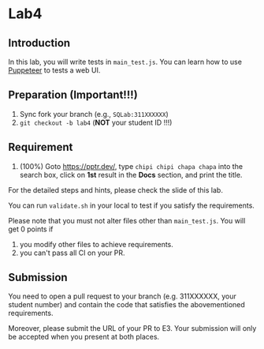 # Lab4

## Introduction

In this lab, you will write tests in `main_test.js`. You can learn how to use [Puppeteer](https://pptr.dev/) to tests a web UI.

## Preparation (Important!!!)

1. Sync fork your branch (e.g., `SQLab:311XXXXXX`)
2. `git checkout -b lab4` (**NOT** your student ID !!!)

## Requirement

1. (100%) Goto https://pptr.dev/, type `chipi chipi chapa chapa` into the search box, click on **1st** result in the **Docs** section, and print the title.

For the detailed steps and hints, please check the slide of this lab.

You can run `validate.sh` in your local to test if you satisfy the requirements.

Please note that you must not alter files other than `main_test.js`. You will get 0 points if

1. you modify other files to achieve requirements.
2. you can't pass all CI on your PR.

## Submission

You need to open a pull request to your branch (e.g. 311XXXXXX, your student number) and contain the code that satisfies the abovementioned requirements.

Moreover, please submit the URL of your PR to E3. Your submission will only be accepted when you present at both places.